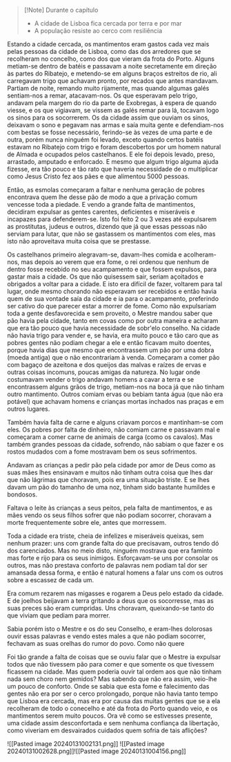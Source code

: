 >[!Note] Durante o capítulo
>- A cidade de Lisboa fica cercada por terra e por mar
>- A população resiste ao cerco com resiliência

Estando a cidade cercada, os mantimentos eram gastos cada vez mais pelas pessoas da cidade de Lisboa, como das dos arredores que se recolheram no concelho, como dos que vieram da frota do Porto. Alguns metiam-se dentro de batéis e passavam a noite secretamente em direção às partes do Ribatejo, e metendo-se em alguns braços estreitos de rio, ali carregavam trigo que achavam pronto, por recados que antes mandavam. Partiam de noite, remando muito rijamente, mas quando algumas galés sentiam-nos a remar, atacavam-nos.
Os que esperavam pelo trigo, andavam pela margem do rio da parte de Exobregas, à espera de quando viesse, e os que vigiavam, se vissem as galés remar para lá, tocavam logo os sinos para os socorrerem. Os da cidade assim que ouviam os sinos, deixavam o sono e pegavam nas armas e saía muita gente e defendiam-nos com bestas se fosse necessário, ferindo-se às vezes de uma parte e de outra, porém nunca ninguém foi levado, exceto quando certos batéis estavam no Ribatejo com trigo e foram descobertos por um homem natural de Almada e ocupados pelos castelhanos. E ele foi depois levado, preso, arrastado, amputado e enforcado. E mesmo que algum trigo alguma ajuda fizesse, era tão pouco e tão rato que haveria necessidade de o multiplicar como Jesus Cristo fez aos pães e que alimentou 5000 pessoas.

Então, as esmolas começaram a faltar e nenhuma geração de pobres encontrava quem lhe desse pão de modo a que a privação comum vencesse toda a piedade. E vendo a grande falta de mantimentos, decidiram expulsar as gentes carentes, deficientes e miseráveis e incapazes para defenderem-se. Isto foi feito 2 ou 3 vezes até expulsarem as prostitutas, judeus e outros, dizendo que já que essas pessoas não serviam para lutar, que não se gastassem os mantimentos com eles, mas isto não aproveitava muita coisa que se prestasse.

Os castelhanos primeiro alegravam-se, davam-lhes comida e acolheram-nos, mas depois ao verem que era fome, o rei ordenou que nenhum de dentro fosse recebido no seu acampamento e que fossem expulsos, para gastar mais a cidade. Os que não quisessem sair, seriam açoitados e obrigados a voltar para a cidade. E isto era difícil de fazer, voltarem para tal lugar, onde mesmo chorando não esperavam ser recebidos e então havia quem de sua vontade saía da cidade e ia para o acampamento, preferindo ser cativo do que parecer estar a morrer de fome.
Como não expulsariam toda a gente desfavorecida e sem proveito, o Mestre mandou saber que pão havia pela cidade, tanto em covas como por outra maneira e acharam que era tão pouco que havia necessidade de sobr'elo conselho.
Na cidade não havia trigo para vender e, se havia, era muito pouco e tão caro que as pobres gentes não podiam chegar a ele e então ficavam muito doentes, porque havia dias que mesmo que encontrassem um pão por uma dobra (moeda antiga) que o não encontrariam à venda. Começaram a comer pão com bagaço de azeitona e dos queijos das malvas e raízes de ervas e outras coisas incomuns, poucas amigas da natureza. No lugar onde costumavam vender o trigo andavam homens a cavar a terra e se encontrassem alguns grãos de trigo, metiam-nos na boca já que não tinham outro mantimento. Outros comiam ervas ou bebiam tanta água (que não era potável) que achavam homens e crianças mortas inchados nas praças e em outros lugares.

Também havia falta de carne e alguns criavam porcos e mantinham-se com eles. Os pobres por falta de dinheiro, não comiam carne e passavam mal e começaram a comer carne de animais de carga (como os cavalos). Mas também grandes pessoas da cidade, sofrendo, não sabiam o que fazer e os rostos mudados com a fome mostravam bem os seus sofrimentos.

Andavam as crianças a pedir pão pela cidade por amor de Deus como as suas mães lhes ensinavam e muitos não tinham outra coisa que lhes dar que não lágrimas que choravam, pois era uma situação triste. E se lhes davam um pão do tamanho de uma noz, tinham sido bastante humildes e bondosos.

Faltava o leite às crianças a seus peitos, pela falta de mantimentos, e as mães vendo os seus filhos sofrer que não podiam socorrer, choravam a morte frequentemente sobre ele, antes que morressem.

Toda a cidade era triste, cheia de infelizes e miseráveis queixas, sem nenhum prazer: uns com grande falta do que precisavam, outros tendo dó dos carenciados. Mas no meio disto, ninguém mostrava que era faminto mas forte e rijo para os seus inimigos. Esforçavam-se uns por consolar os outros, mas não prestava conforto de palavras nem podiam tal dor ser amansada dessa forma, e então é natural homens a falar uns com os outros sobre a escassez de cada um.

Era comum rezarem nas migasses e rogarem a Deus pelo estado da cidade. E de joelhos beijavam a terra gritando a deus que os socorresse, mas as suas preces são eram cumpridas. Uns choravam, queixando-se tanto do que viviam que pediam para morrer.

Sabia porém isto o Mestre e os do seu Conselho, e eram-lhes dolorosas ouvir essas palavras e vendo estes males a que não podiam socorrer, fechavam as suas orelhas do rumor do povo.
Como não quere

Foi tão grande a falta de coisas que se ouviu falar que o Mestre ia expulsar todos que não tivessem pão para comer e que somente os que tivessem ficassem na cidade. Mas quem poderia ouvir tal ordem aos que não tinham nada sem choro nem gemidos? Mas sabendo que não era assim, veio-lhe um pouco de conforto. Onde se sabia que esta fome e falecimento das gentes não era por ser o cerco prolongado, porque não havia tanto tempo que Lisboa era cercada, mas era por causa das muitas gentes que se a ela recolheram de todo o conecelho e até da frota do Porto quando veio, e os mantimentos serem muito poucos.
Ora vê como se estivesses presente, uma cidade assim desconfortada e sem nenhuma confiança da libertação, como viveriam em desvairados cuidados quem sofria de tais aflições? 



![[Pasted image 20240131002131.png]]
![[Pasted image 20240131002628.png]]![[Pasted image 20240131004156.png]]